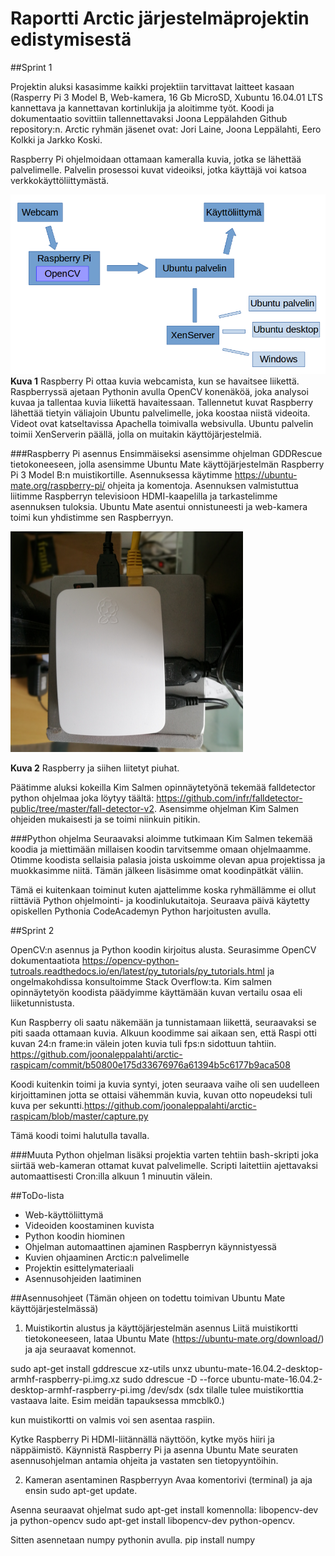 # Raportti Arctic järjestelmäprojektin edistymisestä

##Sprint 1

Projektin aluksi kasasimme kaikki projektiin tarvittavat laitteet kasaan (Rasperry Pi 3 Model B, Web-kamera, 16 Gb MicroSD, Xubuntu 16.04.01 LTS kannettava ja kannettavan kortinlukija ja aloitimme työt. Koodi ja dokumentaatio sovittiin tallennettavaksi Joona Leppälahden Github repository:n. Arctic ryhmän jäsenet ovat: Jori Laine, Joona Leppälahti, Eero Kolkki ja Jarkko Koski.

Raspberry Pi ohjelmoidaan ottamaan kameralla kuvia, jotka se lähettää palvelimelle. Palvelin prosessoi kuvat videoiksi, jotka käyttäjä voi katsoa verkkokäyttöliittymästä. 

![alt text](https://github.com/joonaleppalahti/arctic-raspicam/blob/master/images/kaavio.png "Infrastruktuurikaavio")
**Kuva 1** Raspberry Pi ottaa kuvia webcamista, kun se havaitsee liikettä. Raspberryssä ajetaan Pythonin avulla OpenCV konenäköä, joka analysoi kuvaa ja tallentaa kuvia liikettä havaitessaan. Tallennetut kuvat Raspberry lähettää tietyin väliajoin Ubuntu palvelimelle, joka koostaa niistä videoita. Videot ovat katseltavissa Apachella toimivalla websivulla. Ubuntu palvelin toimii XenServerin päällä, jolla on muitakin käyttöjärjestelmiä.

###Raspberry Pi asennus
Ensimmäiseksi asensimme ohjelman GDDRescue tietokoneeseen, jolla asensimme Ubuntu Mate käyttöjärjestelmän Raspberry Pi 3 Model B:n muistikortille. Asennuksessa käytimme https://ubuntu-mate.org/raspberry-pi/ ohjeita ja komentoja. Asennuksen valmistuttua liitimme Raspberryn televisioon HDMI-kaapelilla ja tarkastelimme asennuksen tuloksia. Ubuntu Mate asentui onnistuneesti ja web-kamera toimi kun yhdistimme sen Raspberryyn.

![alt text](https://github.com/joonaleppalahti/arctic-raspicam/blob/master/images/raspi.png "Raspberry Pi")

**Kuva 2** Raspberry ja siihen liitetyt piuhat.

Päätimme aluksi kokeilla Kim Salmen opinnäytetyönä tekemää falldetector python ohjelmaa joka löytyy täältä: https://github.com/infr/falldetector-public/tree/master/fall-detector-v2. Asensimme ohjelman Kim Salmen ohjeiden mukaisesti ja se toimi niinkuin pitikin. 

###Python ohjelma
Seuraavaksi aloimme tutkimaan Kim Salmen tekemää koodia ja miettimään millaisen koodin tarvitsemme omaan ohjelmaamme. Otimme koodista sellaisia palasia joista uskoimme olevan apua projektissa ja muokkasimme niitä. Tämän jälkeen lisäsimme omat koodinpätkät väliin. 

Tämä ei kuitenkaan toiminut kuten ajattelimme koska ryhmällämme ei ollut riittäviä Python ohjelmointi- ja koodinlukutaitoja. Seuraava päivä käytetty opiskellen Pythonia CodeAcademyn Python harjoitusten avulla.

##Sprint 2

OpenCV:n asennus ja Python koodin kirjoitus alusta. Seurasimme OpenCV dokumentaatiota https://opencv-python-tutroals.readthedocs.io/en/latest/py_tutorials/py_tutorials.html ja ongelmakohdissa konsultoimme Stack Overflow:ta. Kim salmen opinnäytetyön koodista päädyimme käyttämään kuvan vertailu osaa eli liiketunnistusta. 

Kun Raspberry oli saatu näkemään ja tunnistamaan liikettä, seuraavaksi se piti saada ottamaan kuvia. Alkuun koodimme sai aikaan sen, että Raspi otti kuvan 24:n frame:in välein joten kuvia tuli fps:n sidottuun tahtiin. https://github.com/joonaleppalahti/arctic-raspicam/commit/b50800e175d33676976a61394b5c6177b9aca508

Koodi kuitenkin toimi ja kuvia syntyi, joten seuraava vaihe oli sen uudelleen kirjoittaminen jotta se ottaisi vähemmän kuvia, kuvan otto nopeudeksi tuli kuva per sekuntti.https://github.com/joonaleppalahti/arctic-raspicam/blob/master/capture.py

Tämä koodi toimi halutulla tavalla.

###Muuta
Python ohjelman lisäksi projektia varten tehtiin bash-skripti joka siirtää web-kameran ottamat kuvat palvelimelle. Scripti laitettiin ajettavaksi automaattisesti Cron:illa alkuun 1 minuutin välein.

##ToDo-lista
* Web-käyttöliittymä
* Videoiden koostaminen kuvista
* Python koodin hiominen
* Ohjelman automaattinen ajaminen Raspberryn käynnistyessä
* Kuvien ohjaaminen Arctic:n palvelimelle
* Projektin esittelymateriaali
* Asennusohjeiden laatiminen

##Asennusohjeet (Tämän ohjeen on todettu toimivan Ubuntu Mate käyttöjärjestelmässä)
1. Muistikortin alustus ja käyttöjärjestelmän asennus
Liitä muistikortti tietokoneeseen, lataa Ubuntu Mate (https://ubuntu-mate.org/download/) ja aja seuraavat komennot.

sudo apt-get install gddrescue xz-utils
unxz ubuntu-mate-16.04.2-desktop-armhf-raspberry-pi.img.xz
sudo ddrescue -D --force ubuntu-mate-16.04.2-desktop-armhf-raspberry-pi.img /dev/sdx 
(sdx tilalle tulee muistikorttia vastaava laite. Esim meidän tapauksessa mmcblk0.)

kun muistikortti on valmis voi sen asentaa raspiin.

Kytke Raspberry Pi HDMI-liitännällä näyttöön, kytke myös hiiri ja näppäimistö.
Käynnistä Raspberry Pi ja asenna Ubuntu Mate seuraten asennusohjelman antamia ohjeita ja vastaten sen tietopyyntöihin.

2. Kameran asentaminen Raspberryyn 
Avaa komentorivi (terminal) ja aja ensin sudo apt-get update.

Asenna seuraavat ohjelmat sudo apt-get install komennolla: libopencv-dev ja python-opencv
sudo apt-get install libopencv-dev python-opencv.

Sitten asennetaan numpy pythonin avulla.
pip install numpy


